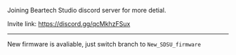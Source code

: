 Joining Beartech Studio discord server for more detial. 

Invite link: https://discord.gg/qcMkhzFSux


------
New firmware is avaliable, just switch branch to `New_SDSU_firmware`
